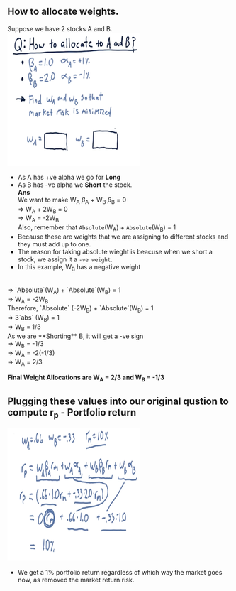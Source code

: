 ## How to allocate weights.

Suppose we have 2 stocks A and B. <br>
<img src="image-3.png" width = 300 height = 300>

- As A has +ve alpha we go for **Long**
- As B has -ve alpha we **Short** the stock.<br>
**Ans**<br>
We want to make W<sub>A</sub> $\beta$<sub>A</sub> + W<sub>B</sub> $\beta$<sub>B</sub> = 0<br>
=> W<sub>A</sub> + 2W<sub>B</sub> = 0<br>
=> W<sub>A</sub> = -2W<sub>B</sub><br>
Also, remember that `Absolute`(W<sub>A</sub>) + `Absolute`(W<sub>B</sub>) = 1 <br>
- Because these are weights that we are assigning to different stocks and they must add up to one.
- The reason for taking absolute wieght is beacuse when we short a stock, we assign it a `-ve weight`.
- In this example, W<sub>B</sub> has a negative weight
<br>
=> `Absolute`(W<sub>A</sub>) + `Absolute`(W<sub>B</sub>) = 1 <br>
=> W<sub>A</sub> = -2W<sub>B</sub><br>
Therefore, `Absolute` (-2W<sub>B</sub>) + `Absolute`(W<sub>B</sub>) = 1 <br>
=> 3`abs` (W<sub>B</sub>) = 1<br>
=> W<sub>B</sub> = 1/3<br>
As we are **Shorting** B, it will get a -ve sign<br>
=> W<sub>B</sub> = -1/3<br>
=> W<sub>A</sub> = -2(-1/3)<br>
=> W<sub>A</sub> = 2/3<br>

**Final Weight Allocations are W<sub>A</sub> = 2/3 and W<sub>B</sub> = -1/3**

## Plugging these values into our original qustion to compute r<sub>p</sub> - Portfolio return
<img src="image-4.png" width = 300 height = 300>

- We get a 1% portfolio return regardless of which way the market goes now, as removed the market return risk.